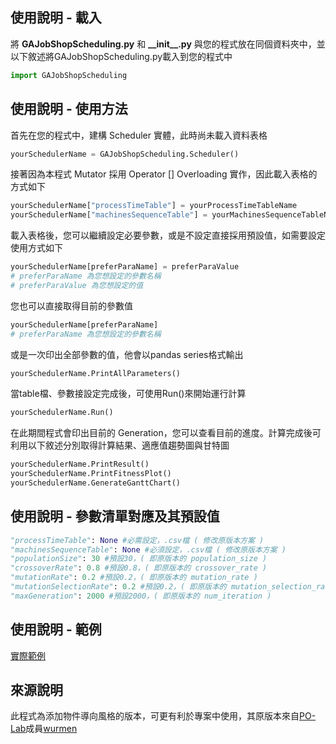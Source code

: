 ## 使用說明 - 載入
將 **GAJobShopScheduling.py** 和 **\_\_init\_\_.py** 與您的程式放在同個資料夾中，並以下敘述將GAJobShopScheduling.py載入到您的程式中
```python
import GAJobShopScheduling
```
## 使用說明 - 使用方法
首先在您的程式中，建構 Scheduler 實體，此時尚未載入資料表格
```python
yourSchedulerName = GAJobShopScheduling.Scheduler()
```
接著因為本程式 Mutator 採用 Operator [] Overloading 實作，因此載入表格的方式如下
```python
yourSchedulerName["processTimeTable"] = yourProcessTimeTableName
yourSchedulerName["machinesSequenceTable"] = yourMachinesSequenceTableName
```
載入表格後，您可以繼續設定必要參數，或是不設定直接採用預設值，如需要設定使用方式如下
```python
yourSchedulerName[preferParaName] = preferParaValue
# preferParaName 為您想設定的參數名稱
# preferParaValue 為您想設定的值
```
您也可以直接取得目前的參數值
```python
yourSchedulerName[preferParaName]
# preferParaName 為您想設定的參數名稱
```
或是一次印出全部參數的值，他會以pandas series格式輸出
```python
yourSchedulerName.PrintAllParameters()
```
當table檔、參數接設定完成後，可使用Run()來開始運行計算
```python
yourSchedulerName.Run()
```
在此期間程式會印出目前的 Generation，您可以查看目前的進度。計算完成後可利用以下敘述分別取得計算結果、適應值趨勢圖與甘特圖
```python
yourSchedulerName.PrintResult()
yourSchedulerName.PrintFitnessPlot()
yourSchedulerName.GenerateGanttChart()
```

## 使用說明 - 參數清單對應及其預設值
```python
"processTimeTable": None #必需設定，.csv檔 ( 修改原版本方案 )
"machinesSequenceTable": None #必須設定，.csv檔 ( 修改原版本方案 )
"populationSize": 30 #預設30，( 即原版本的 population_size ) 
"crossoverRate": 0.8 #預設0.8，( 即原版本的 crossover_rate ) 
"mutationRate": 0.2 #預設0.2，( 即原版本的 mutation_rate ) 
"mutationSelectionRate": 0.2 #預設0.2，( 即原版本的 mutation_selection_rate ) 
"maxGeneration": 2000 #預設2000，( 即原版本的 num_iteration ) 
```

## 使用說明 - 範例
[實際範例](https://nbviewer.jupyter.org/github/AmazingOrionArm/Genetic-Algorithm-for-Job-Shop-Scheduling-and-NSGA-II/blob/1749c0db1134c4b752f794feb7556afcba241edc/Implementation%20with%20python%20(%20OOP%20style%20version%20)/GA-jobshop/test.ipynb)

## 來源說明
此程式為添加物件導向風格的版本，可更有利於專案中使用，其原版本來自[PO-Lab](https://github.com/PO-LAB/Intelligent-Manufacturing-Systems/blob/master/GA_Application_Job_Shop_Problem/JSP.md)成員[wurmen](https://github.com/wurmen/Genetic-Algorithm-for-Job-Shop-Scheduling-and-NSGA-II/blob/master/implementation%20with%20python/GA-jobshop/GA_For_Jobshop.md)
